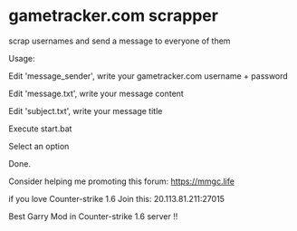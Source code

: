 # gametracker.com scrapper
scrap usernames and send a message to everyone of them

Usage:

  Edit 'message_sender', write your gametracker.com username + password

  Edit 'message.txt', write your message content

  Edit 'subject.txt', write your message title

  Execute start.bat

  Select an option

  Done.



Consider helping me promoting this forum: https://mmgc.life


if you love Counter-strike 1.6  Join this: 20.113.81.211:27015


Best Garry Mod in Counter-strike 1.6 server !!
